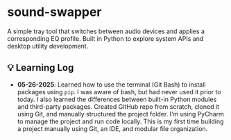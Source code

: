 # sound-swapper
A simple tray tool that switches between audio devices and applies a corresponding EQ profile. Built in Python to explore system APIs and desktop utility development.

## 💡 Learning Log
- **05-26-2025**: Learned how to use the terminal (Git Bash) to install packages using `pip`. I was aware of bash, but had never used it prior to today. I also learned the differences between built-in Python modules and third-party packages. Created GitHub repo from scratch, cloned it using Git, and manually structured the project folder. I'm using PyCharm to manage the project and run code locally. This is my first time building a project manually using Git, an IDE, and modular file organization.
